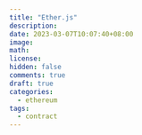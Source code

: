 ```yaml
---
title: "Ether.js"
description:
date: 2023-03-07T10:07:40+08:00
image:
math:
license:
hidden: false
comments: true
draft: true
categories:
  - ethereum
tags:
  - contract
---
```

